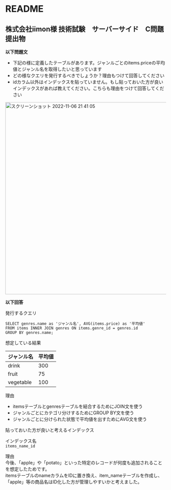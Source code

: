 # README

## 株式会社iimon様 技術試験　サーバーサイド　C問題　提出物

**以下問題文**

- 下記の様に定義したテーブルがあります。ジャンルごとのitems.priceの平均値とジャンル名を取得したいと思っています
- どの様なクエリを発行するべきでしょうか？理由もつけて回答してください
- idカラム以外はインデックスを貼っていません。もし貼っておいた方が良いインデックスがあれば教えてください。こちらも理由をつけて回答してください

<img width="601" alt="スクリーンショット 2022-11-06 21 41 05" src="https://user-images.githubusercontent.com/87271490/200171335-487ee4f7-5d19-4517-8f0a-5ad077ac0216.png">  


**以下回答**

発行するクエリ
```
SELECT genres.name as 'ジャンル名', AVG(items.price) as '平均値'
FROM items INNER JOIN genres ON items.genre_id = genres.id 
GROUP BY genres.name;
```

想定している結果

|  ジャンル名  |  平均値  |
| ---- | ---- |
|  drink  |  300  |
|  fruit  |  75  |
|  vegetable  |  100  |


理由  
- itemsテーブルとgenresテーブルを結合するためにJOIN文を使う
- ジャンルごとにカテゴリ分けするためにGROUP BY文を使う
- ジャンルごとに分けられた状態で平均値を出すためにAVG文を使う

貼っておいた方が良いと考えるインデックス

インデックス名  
`items_name_id`

理由  
今後、「apple」や「potato」といった特定のレコードが何度も追加されることを想定したためです。  
itemsテーブルのnameカラムをIDに置き換え、item_nameテーブルを作成し、「apple」等の商品名はID化した方が管理しやすいかと考えました。